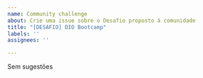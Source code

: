 ```yaml
---
name: Community challenge
about: Crie uma issue sobre o Desafio proposto á comunidade
title: "[DESAFIO] DIO Bootcamp"
labels: ''
assignees: ''

---
```


Sem sugestões
